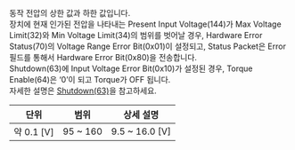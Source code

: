 
동작 전압의 상한 값과 하한 값입니다.  
장치에 현재 인가된 전압을 나타내는 Present Input Voltage(144)가 Max Voltage Limit(32)와 Min Voltage Limit(34)의 범위를 벗어날 경우, Hardware Error Status(70)의 Voltage Range Error Bit(0x01)이 설정되고, Status Packet은 Error 필드를 통해서 Hardware Error Bit(0x80)을 전송합니다.  
Shutdown(63)에 Input Voltage Error Bit(0x10)가 설정된 경우, Torque Enable(64)은 ‘0’이 되고 Torque가 OFF 됩니다.  
자세한 설명은 [Shutdown(63)](#shutdown63)을 참고하세요.

|단위|범위|상세 설명|
| :---: | :---: | :---: |
|약 0.1 [V]|95 ~ 160|9.5 ~ 16.0 [V]|
